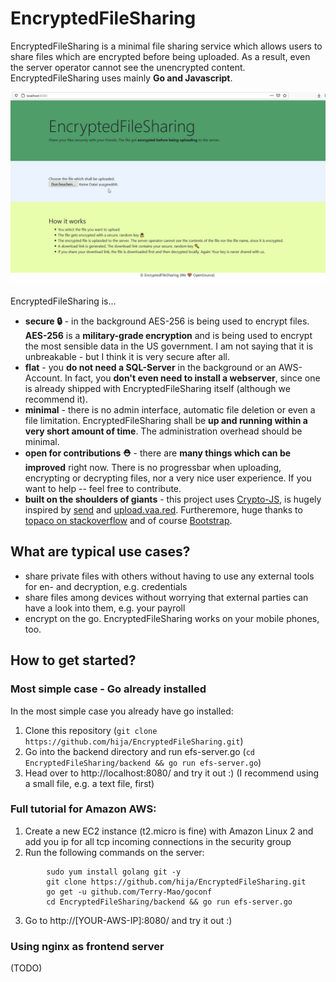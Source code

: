 # EncryptedFileSharing
EncryptedFileSharing is a minimal file sharing service which allows users to share files which are encrypted before being uploaded. As a result, even the server operator cannot see the unencrypted content. EncryptedFileSharing uses mainly **Go and Javascript**.

![Demo of EncryptedFileSharing](docs/efs_demo.gif)

EncryptedFileSharing is...
* **secure 🔒** - in the background AES-256 is being used to encrypt files. **AES-256** is a **military-grade encryption** and is being used to encrypt the most sensible data in the US government. I am not saying that it is unbreakable - but I think it is very secure after all.
* **flat** - you **do not need a SQL-Server** in the background or an AWS-Account. In fact, you **don't even need to install a webserver**, since one is already shipped with EncryptedFileSharing itself (although we recommend it).
* **minimal** - there is no admin interface, automatic file deletion or even a file limitation. EncryptedFileSharing shall be **up and running within a very short amount of time**. The administration overhead should be minimal.
* **open for contributions ⛑** - there are **many things which can be improved** right now. There is no progressbar when uploading, encrypting or decrypting files, nor a very nice user experience. If you want to help -- feel free to contribute.
* **built on the shoulders of giants** - this project uses [Crypto-JS](https://github.com/brix/crypto-js), is hugely inspired by [send](https://github.com/mozilla/send) and [upload.vaa.red](https://upload.vaa.red/). Furtheremore, huge thanks to [topaco on stackoverflow](https://stackoverflow.com/a/60550134) and of course [Bootstrap](https://getbootstrap.com/).

## What are typical use cases?
* share private files with others without having to use any external tools for en- and decryption, e.g. credentials
* share files among devices without worrying that external parties can have a look into them, e.g. your payroll
* encrypt on the go. EncryptedFileSharing works on your mobile phones, too.

## How to get started?
### Most simple case - Go already installed
In the most simple case you already have go installed:

1. Clone this repository (`git clone https://github.com/hija/EncryptedFileSharing.git`)
2. Go into the backend directory and run efs-server.go (`cd EncryptedFileSharing/backend && go run efs-server.go`)
3. Head over to http://localhost:8080/ and try it out :) (I recommend using a small file, e.g. a text file, first)


### Full tutorial for Amazon AWS:
1. Create a new EC2 instance (t2.micro is fine) with Amazon Linux 2 and add you ip for all tcp incoming connections in the security group
2. Run the following commands on the server:
```
        sudo yum install golang git -y
        git clone https://github.com/hija/EncryptedFileSharing.git
        go get -u github.com/Terry-Mao/goconf
        cd EncryptedFileSharing/backend && go run efs-server.go
```
3. Go to http://[YOUR-AWS-IP]:8080/ and try it out :)

### Using nginx as frontend server
(TODO)
